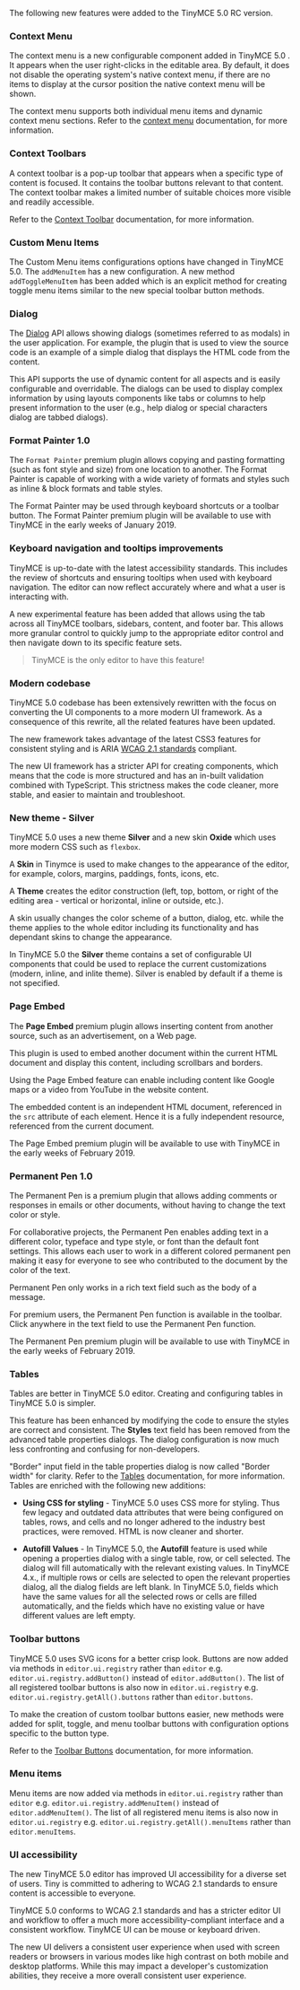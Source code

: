 
The following new features were added to the TinyMCE 5.0 RC version.

### Context Menu

The context menu is a new configurable component added in TinyMCE 5.0 . It appears when the user right-clicks in the editable area. By default, it does not disable the operating system's native context menu, if there are no items to display at the cursor position the native context menu will be shown.

The context menu supports both individual menu items and dynamic context menu sections. Refer to the [context menu]({{site.baseurl}}/ui-components/contextmenu/) documentation, for more information.

### Context Toolbars

A context toolbar is a pop-up toolbar that appears when a specific type of content is focused. It contains the toolbar buttons relevant to that content. The context toolbar makes a limited number of suitable choices more visible and readily accessible.

Refer to the [Context Toolbar]({{site.baseurl}}/ui-components/contexttoolbar/) documentation, for more information.

### Custom Menu Items

The Custom Menu items configurations options have changed in TinyMCE 5.0. The `addMenuItem` has a new configuration. A new method `addToggleMenuItem` has been added which is an explicit method for creating toggle menu items similar to the new special toolbar button methods.

<!-- ### Custom Sidebars

* `editor.addSidebar`, Docs coming soon. -->

### Dialog

The [Dialog]({{site.baseurl}}/ui-components/dialog/) API allows showing dialogs (sometimes referred to as modals) in the user application. For example, the plugin that is used to view the source code is an example of a simple dialog that displays the HTML code from the content.

This API supports the use of dynamic content for all aspects and is easily configurable and overridable. The dialogs can be used to display complex information by using layouts components like tabs or columns to help present information to the user (e.g., help dialog or special characters dialog are tabbed dialogs).

### Format Painter 1.0

The `Format Painter` premium plugin allows copying and pasting formatting (such as font style and size) from one location to another. The Format Painter is capable of working with a wide variety of formats and styles such as inline & block formats and table styles.

The Format Painter may be used through keyboard shortcuts or a toolbar button.  The Format Painter premium plugin will be available to use with TinyMCE in the early weeks of January 2019.

<!-- Refer to the [Format Painter]({{site.baseurl}}/plugins/formatpainter/) documentation, for more information.-->

<!-- ### Icon Packs

- New Section [(DOC-161)](https://ephocks.atlassian.net/browse/DOC-161)

### Modernize default content in TinyMCE 5.0

- New Section [(DOC-162)](https://ephocks.atlassian.net/browse/DOC-162) -->

### Keyboard navigation and tooltips improvements

TinyMCE is up-to-date with the latest accessibility standards. This includes the review of shortcuts and ensuring tooltips when used with keyboard navigation. The editor can now reflect accurately where and what a user is interacting with.

A new experimental feature has been added that allows using the tab across all TinyMCE toolbars, sidebars, content, and footer bar. This allows more granular control to quickly jump to the appropriate editor control and then navigate down to its specific feature sets.

> TinyMCE is the only editor to have this feature!

### Modern codebase

TinyMCE 5.0 codebase has been extensively rewritten with the focus on converting the UI components to a more modern UI framework. As a consequence of this rewrite, all the related features have been updated.

The new framework takes advantage of the latest CSS3 features for consistent styling and is ARIA [WCAG 2.1 standards](https://www.w3.org/WAI/standards-guidelines/wcag/) compliant.

The new UI framework has a stricter API for creating components, which means that the code is more structured and has an in-built validation combined with TypeScript. This strictness makes the code cleaner, more stable, and easier to maintain and troubleshoot.

### New theme - Silver

TinyMCE  5.0 uses a new theme **Silver** and a new skin **Oxide** which uses more modern CSS such as `flexbox`.

A **Skin** in Tinymce is used to make changes to the appearance of the editor, for example, colors, margins, paddings, fonts, icons, etc.

A **Theme** creates the editor construction (left, top, bottom, or right of the editing area - vertical or horizontal, inline or outside, etc.).

A skin usually changes the color scheme of a button, dialog, etc. while the theme applies to the whole editor including its functionality and has dependant skins to change the appearance.

In TinyMCE 5.0 the **Silver** theme contains a set of configurable UI components that could be used to replace the current customizations (modern, inline, and inlite theme). Silver is enabled by default if a theme is not specified.

### Page Embed

The **Page Embed** premium plugin allows inserting content from another source, such as an advertisement, on a Web page.

This plugin is used to embed another document within the current HTML document and display this content, including scrollbars and borders.

Using the Page Embed feature can enable including content like Google maps or a video from YouTube in the website content.

The embedded content is an independent HTML document, referenced in the `src` attribute of each element. Hence it is a fully independent resource, referenced from the current document.

The Page Embed premium plugin will be available to use with TinyMCE in the early weeks of February 2019.

<!-- Refer to the [Page Embed]({{site.baseurl}}/plugins/pageembed/) documentation, for more information.-->

### Permanent Pen 1.0

The Permanent Pen is a premium plugin that allows adding comments or responses in emails or other documents, without having to change the text color or style.

For collaborative projects, the Permanent Pen enables adding text in a different color, typeface and type style, or font than the default font settings. This allows each user to work in a different colored permanent pen making it easy for everyone to see who contributed to the document by the color of the text.

Permanent Pen only works in a rich text field such as the body of a message.

For premium users, the Permanent Pen function is available in the toolbar. Click anywhere in the text field to use the Permanent Pen function.

The Permanent Pen premium plugin will be available to use with TinyMCE in the early weeks of February 2019.

<!-- Refer to the [Permanent Pen]({{site.baseurl}}/plugins/permanentpen/) documentation, for more information.-->

### Tables

Tables are better in TinyMCE 5.0 editor. Creating and configuring tables in TinyMCE 5.0 is simpler.

This feature has been enhanced by modifying the code to ensure the styles are correct and consistent. The **Styles** text field has been removed from the advanced table properties dialogs. The dialog configuration is now much less confronting and confusing for non-developers.

"Border" input field in the table properties dialog is now called "Border width" for clarity. Refer to the [Tables]({{site.baseurl}}/plugins/table/) documentation, for more information. Tables are enriched with the following new additions:

* **Using CSS for styling** - TinyMCE 5.0 uses CSS more for styling. Thus few legacy and outdated data attributes that were being configured on tables, rows, and cells and no longer adhered to the industry best practices, were removed. HTML is now cleaner and shorter.

* **Autofill Values** - In TinyMCE 5.0, the **Autofill** feature is used while opening a properties dialog with a single table, row, or cell selected. The dialog will fill automatically with the relevant existing values. In TinyMCE 4.x., if multiple rows or cells are selected to open the relevant properties dialog, all the dialog fields are left blank. In TinyMCE 5.0, fields which have the same values for all the selected rows or cells are filled automatically, and the fields which have no existing value or have different values are left empty.

### Toolbar buttons

TinyMCE 5.0 uses SVG icons for a better crisp look. Buttons are now added via methods in `editor.ui.registry` rather than `editor` e.g. `editor.ui.registry.addButton()` instead of `editor.addButton()`. The list of all registered toolbar buttons is also now in `editor.ui.registry` e.g. `editor.ui.registry.getAll().buttons` rather than `editor.buttons`.

To make the creation of custom toolbar buttons easier, new methods were added for split, toggle, and menu toolbar buttons with configuration options specific to the button type.

Refer to the [Toolbar Buttons]({{site.baseurl}}/ui-components/toolbarbuttons/) documentation, for more information.

### Menu items

Menu items are now added via methods in `editor.ui.registry` rather than `editor` e.g. `editor.ui.registry.addMenuItem()` instead of `editor.addMenuItem()`. The list of all registered menu items is also now in `editor.ui.registry` e.g. `editor.ui.registry.getAll().menuItems` rather than `editor.menuItems`.

### UI accessibility

The new TinyMCE 5.0 editor has improved UI accessibility for a diverse set of users. Tiny is committed to adhering to WCAG 2.1 standards to ensure content is accessible to everyone.

TinyMCE 5.0 conforms to WCAG 2.1 standards and has a stricter editor UI and workflow to offer a much more accessibility-compliant interface and a consistent workflow. TinyMCE UI can be mouse or keyboard driven.

The new UI delivers a consistent user experience when used with screen readers or browsers in various modes like high contrast on both mobile and desktop platforms. While this may impact a developer's customization abilities, they receive a more overall consistent user experience.

<!-- ### UI microcopy audit

- New Section [(DOC-163)](https://ephocks.atlassian.net/browse/DOC-163) -->








